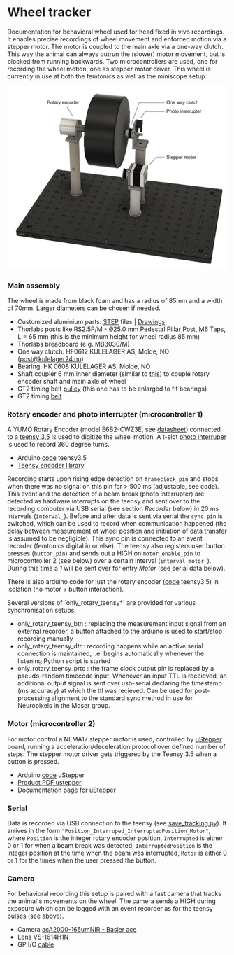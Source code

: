 # Wheel tracker

Documentation for behavioral wheel used for head fixed in vivo recordings. It enables precise recordings of wheel movement and enforced motion via a stepper motor. The motor is coupled to the main axle via a one-way clutch. This way the animal can always outrun the (slower) motor movement, but is blocked from running backwards. Two microcontrollers are used, one for recording the wheel motion, one as stepper motor driver. This wheel is currently in use at both the femtonics as well as the miniscope setup. 

![alt text][logo]

### Main assembly
The wheel is made from black foam and has a radius of 85mm and a width of 70mm. Larger diameters can be chosen if needed. 
- Customized aluminium parts: [STEP][step files] files | [Drawings][drawings]
- Thorlabs posts like RS2.5P/M - Ø25.0 mm Pedestal Pillar Post, M6 Taps, L = 65 mm (this is the minimum height for wheel radius 85 mm)
- Thorlabs breadboard (e.g. MB3030/M)
- One way clutch: HF0612 KULELAGER AS, Molde, NO (post@kulelager24.no)
- Bearing: HK 0608 KULELAGER AS, Molde, NO 
- Shaft coupler 6 mm inner diameter (similar to [this][shaft coupler]) to couple rotary encoder shaft and main axle of wheel
- GT2 timing belt [pulley][pulley] (this one has to be enlarged to fit bearings)
- GT2 timing [belt][belt]

### Rotary encoder and photo interrupter (microcontroller 1)
A YUMO Rotary Encoder (model E6B2-CWZ3E, see [datasheet](mouser_datasheet_YUMO.pdf)) connected to a [teensy 3.5][Teensy homepage] is used to digitize the wheel motion. A t-slot [photo interruper][t-slot] is used to record 360 degree turns. 
- Arduino [code][teensy code] teensy3.5
- [Teensy encoder library][encoder library]

Recording starts upon rising edge detection on `frameclock_pin` and stops when there was no signal on this pin for > 500 ms (adjustable, see code). This event and the detection of a beam break (photo interrupter) are detected as hardware interrupts on the teensy and sent over to the recording computer via USB serial (see section *Recorder* below) in 20 ms intervals (`interval_`). Before and after data is sent via serial the `sync pin` is switched, which can be used to record when communication happened (the delay between measurement of wheel position and initiation of data transfer is assumed to be negligible). This sync pin is connected to an event recorder (femtonics digital in or else). 
The teensy also registers user button presses (`button_pin`) and sends out a HIGH on `motor_enable_pin` to microcontroller 2 (see below) over a certain interval (`interval_motor_`). During this time a *1* will be sent over for entry *Motor* (see serial data below).

There is also arduino code for just the rotary encoder ([code][only rotary code] teensy3.5) in isolation (no motor + button interaction). 

Several versions of ´only_rotary_teensy*´ are provided for various synchronisation setups:
* only_rotary_teensy_btn : replacing the measurement input signal from an external recorder, a button attached to the arduino is used to start/stop recording manually
* only_rotary_teensy_dtr : recording happens while an active serial connection is maintained, i.e. begins automatically whenever the listening Python script is started
* only_rotary_teensy_prtc : the frame clock output pin is replaced by a pseudo-random timecode input. Whenever an input TTL is receieved, an additional output signal is sent over usb-serial declaring the timestamp (ms accuracy) at which the ttl was recieved. Can be used for post-processing alignment to the standard sync method in use for Neuropixels in the Moser group.

### Motor (microcontroller 2)
For motor control a NEMA17 stepper motor is used, controlled by [uStepper][ustepper homepage] board, running a acceleration/deceleration protocol over defined number of steps. The stepper motor driver gets triggered by the Teensy 3.5 when a button is pressed. 
- Arduino [code][ustepper code] uStepper
- [Product PDF ustepper][pdf uStepper]
- [Documentation page][documentation ustepper] for uStepper

### Serial
Data is recorded via USB connection to the teensy (see [save_tracking.py][python code wheel]). It arrives in the form `"Position_Interruped_InterruptedPosition_Motor"`, where `Position` is the integer rotary encoder position, `Interrupted` is either 0 or 1 for when a beam break was detected, `InterruptedPosition` is the integer position at the time when the beam was interrupted, `Motor` is either 0 or 1 for the times when the user pressed the button.

### Camera
For behavioral recording this setup is paired with a fast camera that tracks the animal's movements on the wheel. The camera sends a HIGH during exposure which can be logged with an event recorder as for the teensy pulses (see above).
 - Camera [acA2000-165umNIR - Basler ace][basler camera]
 - Lens [VS-1614H1N][lens]
 - GP I/O [cable][cable basler]
 
 
[logo]: wheel_cad.jpg
[shaft coupler]: https://www.geartech.no/produkter/transmission/akselkoblinger/fast-kobling/
[pulley]: https://www.adafruit.com/product/1254
[belt]: https://www.adafruit.com/product/1184

[step files]: /step_files_wheel
[drawings]: drawings_wheel.pdf

[ustepper homepage]: http://www.ustepper.com/index/
[Teensy homepage]: https://www.pjrc.com/store/teensy35.html
[t-slot]: https://www.adafruit.com/product/3985

[encoder library]: https://www.pjrc.com/teensy/td_libs_Encoder.html
[only rotary code]: /only_rotary_teensy/only_rotary_teensy.ino


[teensy code]: /motor_control_teensy/motor_control_teensy.ino


[ustepper code]: /ustepper_control_code/ustepper_control_code.ino
[documentation ustepper]: http://ustepper.com/docs/html/index.html
[pdf ustepper]: /ustepper_control_code/product_sheet_revB.pdf

[python code wheel]: save_tracking.py

[basler camera]: https://www.baslerweb.com/en/products/cameras/area-scan-cameras/ace/aca2000-165umnir/
[lens]: https://vst.co.jp/en/vs-h1-series/
[cable basler]: https://www.baslerweb.com/de/produkte/vision-komponenten/kabel/gp-i-o-cable-6p-open-10-m/